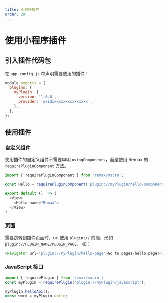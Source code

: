 ```yaml
---
title: 小程序插件
order: 29
---
```


# 使用小程序插件

## 引入插件代码包

在 `app.config.js` 中声明需要使用的插件：

```javascript
module.exports = {
  plugins: {
    myPlugin: {
      version: '1.0.0',
      provider: 'wxidxxxxxxxxxxxxxxxx',
    },
  },
};
```

## 使用插件

### 自定义组件

使用插件的自定义组件不需要申明 `usingComponents`，而是使用 Remax 的 `requirePluginComponent` 方法。

```javascript
import { requirePluginComponent } from 'remax/macro';

const Hello = requirePluginComponent('plugin://myPlugin/hello-component');

export default ()  => (
  <View>
    <Hello name="Remax">
  </View>
)
```

### 页面

需要跳转到插件页面时，url 使用 `plugin://` 前缀，形如 `plugin://PLUGIN_NAME/PLUGIN_PAGE`， 如：

```javascript
<Navigator url="plugin://myPlugin/hello-page">Go to pages/hello-page!</Navigator>
```

### JavaScript 接口

```javascript
import { requirePlugin } from 'remax/macro';
const myPlugin = requirePlugin('plugin://myPlugin/javascript');

myPlugin.helloApi();
const word = myPlugin.world;
```
